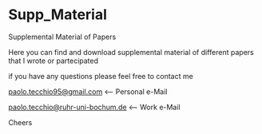 # Supp_Material
Supplemental Material of Papers

Here you can find and download supplemental material of different papers  that I wrote or partecipated




if you have any questions please feel free to contact me 

paolo.tecchio95@gmail.com         <-- Personal e-Mail

paolo.tecchio@ruhr-uni-bochum.de  <-- Work e-Mail

Cheers
